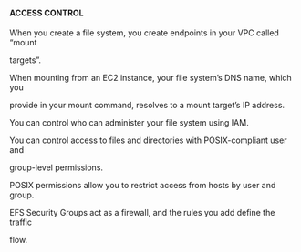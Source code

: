 #### ACCESS CONTROL


When you create a file system, you create endpoints in your VPC called “mount

targets”.


When mounting from an EC2 instance, your file system’s DNS name, which you

provide in your mount command, resolves to a mount target’s IP address.


You can control who can administer your file system using IAM.


You can control access to files and directories with POSIX-compliant user and

group-level permissions.


POSIX permissions allow you to restrict access from hosts by user and group.


EFS Security Groups act as a firewall, and the rules you add define the traffic

flow.

